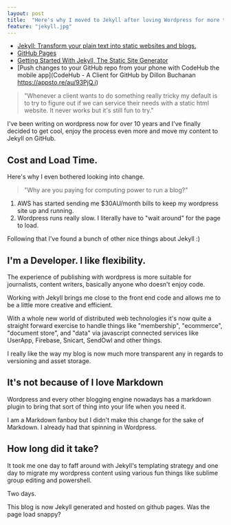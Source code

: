 ```yaml
---
layout: post
title:  "Here's why I moved to Jekyll after loving Wordpress for more than 10 years."
feature: "jekyll.jpg"
---
```


- [Jekyll: Transform your plain text into static websites and blogs.](https://jekyllrb.com/)
- [GitHub Pages](https://pages.github.com/)
- [Getting Started With Jekyll, The Static Site Generator](https://www.youtube.com/watch?v=iWowJBRMtpc)
- [Push changes to your GitHub repo from your phone with CodeHub the mobile app](CodeHub - A Client for GitHub by Dillon Buchanan
https://appsto.re/au/93PjQ.i)

> "Whenever a client wants to do something really tricky my default is to try to figure out if we can service their needs with a static html website. It never works but it's still fun to try."

I've been writing on wordpress now for over 10 years and I've finally decided to get cool, enjoy the process even more and move my content to Jekyll on GitHub. 

## Cost and Load Time.

Here's why I even bothered looking into change.

> "Why are you paying for computing power to run a blog?"

1. AWS has started sending me $30AU/month bills to keep my wordpress site up and running.
2. Wordpress runs really slow. I literally have to "wait around" for the page to load.

Following that I've found a bunch of other nice things about Jekyll :)

## I'm a Developer. I like flexibility.

The experience of publishing with wordpress is more suitable for journalists, content writers, basically anyone who doesn't enjoy code.

Working with Jekyll brings me close to the front end code and allows me to be a little more creative and efficient.

With a whole new world of distributed web technologies it's now quite a straight forward exercise to handle things like "membership", "ecommerce", "document store", and "data" via javascript connected services like UserApp, Firebase, Snicart, SendOwl and other things.

I really like the way my blog is now much more transparent any in regards to versioning and asset storage.

## It's not because of I love Markdown

Wordpress and every other blogging engine nowadays has a markdown plugin to bring that sort of thing into your life when you need it.

I am a Markdown fanboy but I didn't make this change for the sake of Markdown. I already had that spinning in Wordpress.

## How long did it take?

It took me one day to faff around with Jekyll's templating strategy and one day to migrate my wordpress content using various fun things like sublime group editing and powershell.

Two days.

This blog is now Jekyll generated and hosted on github pages. Was the page load snappy?
